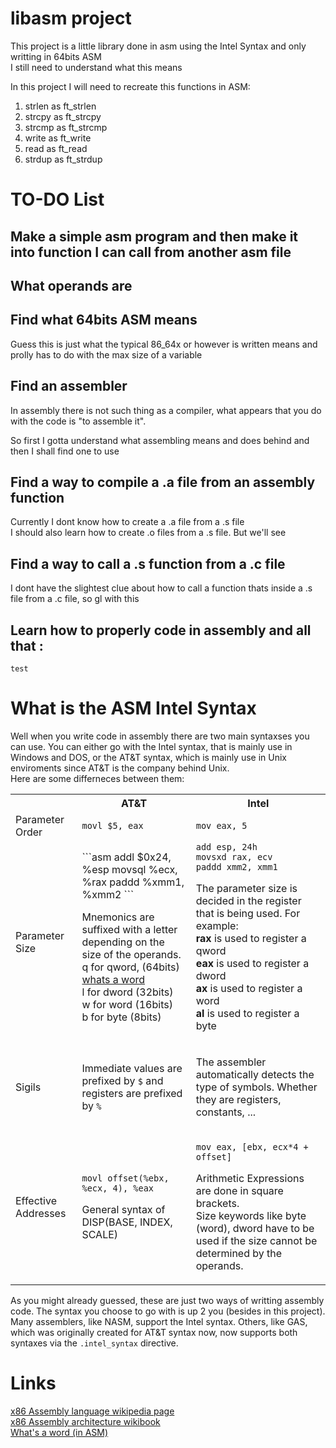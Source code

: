 # libasm project

This project is a little library done in asm using the Intel Syntax and only writting in 64bits ASM </br>
I still need to understand what this means</br>

In this project I will need to recreate this functions in ASM: </br>

1. strlen as ft_strlen </br>
2. strcpy as ft_strcpy </br>
3. strcmp as ft_strcmp </br>
4. write as ft_write </br>
5. read as ft_read </br>
6. strdup as ft_strdup </br>

# TO-DO List

## Make a simple asm program and then make it into function I can call from another asm file

## What operands are

## Find what 64bits ASM means

Guess this is just what the typical 86_64x or however is written means and prolly has to do with the max size of a variable

## Find an assembler

In assembly there is not such thing as a compiler, what appears that you do with the code is "to assemble it". </br>

So first I gotta understand what assembling means and does behind and then I shall find one to use </br>

## Find a way to compile a .a file from an assembly function

Currently I dont know how to create a .a file from a .s file</br>
I should also learn how to create .o files from a .s file. But we'll see</br>

## Find a way to call a .s function from a .c file

I dont have the slightest clue about how to call a function thats inside a .s file from a .c file, so gl with this

## Learn how to properly code in assembly and all that :

```test```

# What is the ASM Intel Syntax

Well when you write code in assembly there are two main syntaxses you can use. You can either go with the Intel syntax, that is mainly use in Windows and DOS, or the AT&T syntax, which is mainly use in Unix enviroments since AT&T is the company behind Unix.</br>
Here are some differneces between them:

<table>
<tr>
<th></th>
<th> AT&T </th>
<th> Intel </th>
</tr>
<tr>
<td> Parameter Order </td>
<td> <code>movl $5, eax</code> </td>
<td> <code>mov eax, 5</code> </td>
</tr>
<tr>
<td> Parameter Size </td>
<td> 
<div markdown="1">
```asm
addl $0x24, %esp
movsql %ecx, %rax 
paddd %xmm1, %xmm2
```
</div>
<p>
Mnemonics are suffixed with a letter depending on the size of the operands.</br> 
q for qword, (64bits) <a href="https://www.hows.tech/2024/02/dword-vs-qword-what-is-difference.html#"> whats a word </a></br>
l for dword (32bits)</br>
w for word (16bits)</br>
b for byte (8bits)</br>
</p>
</td>
<td> 
<code>add esp, 24h
movsxd rax, ecv
paddd xmm2, xmm1</code>
<p>
The parameter size is decided in the register that is being used. For example:</br>
<b>rax</b> is used to register a qword </br>
<b>eax</b> is used to register a dword </br>
<b>ax</b> is used to register a word </br>
<b>al</b> is used to register a byte </br>
<a href="https://en.wikibooks.org/wiki/X86_Assembly/X86_Architecture"> </a>
</p>
</td>
</tr>
<tr>
<td>Sigils</td>
<td>
<p>
Immediate values are prefixed by <code>$</code> and registers are prefixed by <code>%</code>
</p>
</td>
<td>
<p>
The assembler automatically detects the type of symbols. Whether they are registers, constants, ...
</p>
</td>
</tr>
<tr>
<td>
Effective Addresses
</td>
<td>
<code>
movl offset(%ebx, %ecx, 4), %eax
</code>
<p>
General syntax of DISP(BASE, INDEX, SCALE)
</p>
</td>
<td>
<code>
mov eax, [ebx, ecx*4 + offset]
</code>
<p>
Arithmetic Expressions are done in square brackets.</br>
Size keywords like byte (word), dword have to be used if the size cannot be determined by the operands.</br>
</p>
</td>
</tr>
</table>

As you might already guessed, these are just two ways of writting assembly code. The syntax you choose to go with is up 2 you (besides in this project). </br>
Many assemblers, like NASM, support the Intel syntax. Others, like GAS, which was originally created for AT&T syntax now, now supports both syntaxes via the <code>.intel_syntax</code> directive.

# Links

[x86 Assembly language wikipedia page](https://en.wikipedia.org/wiki/X86_assembly_language)</br>
[x86 Assembly architecture wikibook](https://en.wikibooks.org/wiki/X86_Assembly/X86_Architecture)</br>
[What's a word (in ASM)](https://www.hows.tech/2024/02/dword-vs-qword-what-is-difference.html#)</br>
